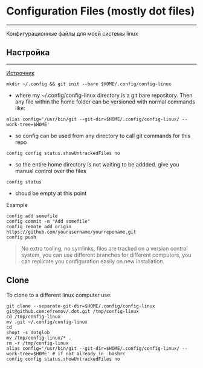 # Configuration Files (mostly dot files)
----
Конфигурационные файлы для моей системы linux
## Настройка
----
[Истрочник](https://news.ycombinator.com/item?id=11070797)

`mkdir ~/.config && git init --bare $HOME/.config/config-linux`
- where my ~/.config/config-linux directory is a git bare repository. Then any file within the home folder can be versioned with normal commands like:

`alias config='/usr/bin/git --git-dir=$HOME/.config/config-linux/ --work-tree=$HOME'`
- so config can be used from any directory to call git commands for this repo

`config config status.showUntrackedFiles no`
- so the entire home directory is not waiting to be addded. give you manual control over the files

`config status`
- shoud be empty at this point

Example
```
config add somefile
config commit -m "Add somefile"
config remote add origin https://github.com/yourusername/yourreponame.git
config push
```
> No extra tooling, no symlinks, files are tracked on a version control system, you can use different branches for different computers, you can replicate you configuration easily on new installation.

## Clone
To clone to a different linux computer use:

```
git clone --separate-git-dir=$HOME/.config/config-linux git@github.com:efremov/.dot.git /tmp/config-linux
cd /tmp/config-linux
mv .git ~/.config/config-linux
cd
shopt -s dotglob
mv /tmp/config-linux/* .
rm -r /tmp/config-linux
alias config='/usr/bin/git --git-dir=$HOME/.config/config-linux/ --work-tree=$HOME' # if not already in .bashrc
config config status.showUntrackedFiles no
```
